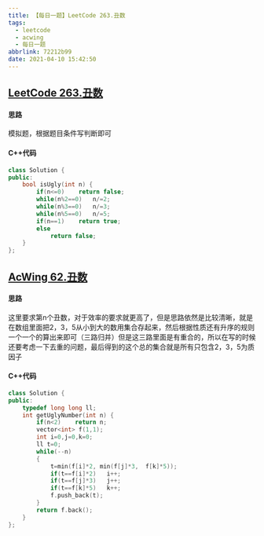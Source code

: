 ```yaml
---
title: 【每日一题】LeetCode 263.丑数
tags:
  - leetcode
  - acwing
  - 每日一题
abbrlink: 72212b99
date: 2021-04-10 15:42:50
---
```


## [LeetCode 263.丑数](https://leetcode-cn.com/problems/ugly-number/)

#### 思路

模拟题，根据题目条件写判断即可

#### C++代码

```c++
class Solution {
public:
    bool isUgly(int n) {
        if(n<=0)    return false;
        while(n%2==0)   n/=2;
        while(n%3==0)   n/=3;
        while(n%5==0)   n/=5;
        if(n==1)    return true;
        else
            return false;
    }
};
```

## [AcWing 62.丑数](https://www.acwing.com/problem/content/58/)

#### 思路

这里要求第n个丑数，对于效率的要求就更高了，但是思路依然是比较清晰，就是在数组里面把2，3，5从小到大的数用集合存起来，然后根据性质还有升序的规则一个一个的算出来即可（三路归并）但是这三路里面是有重合的，所以在写的时候还要考虑一下去重的问题，最后得到的这个总的集合就是所有只包含2，3，5为质因子

#### C++代码

```c++
class Solution {
public:
    typedef long long ll;
    int getUglyNumber(int n) {
        if(n<2)    return n;
        vector<int> f(1,1);
        int i=0,j=0,k=0;
        ll t=0;
        while(--n)
        {
            t=min(f[i]*2, min(f[j]*3,  f[k]*5));
            if(t==f[i]*2)   i++;
            if(t==f[j]*3)   j++;
            if(t==f[k]*5)   k++;
            f.push_back(t);
        }
        return f.back();
    }
};
```



